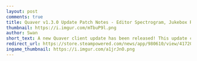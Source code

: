 ```yaml
---
layout: post
comments: true
title: Quaver v1.3.0 Update Patch Notes - Editor Spectrogram, Jukebox Returns, & More!
thumbnail: https://i.imgur.com/mTbuP9l.png
author: Swan
short_text: A new Quaver client update has been released! This update contains a ton of new features, improvements, and bug fixes...
redirect_url: https://store.steampowered.com/news/app/980610/view/4172097464042575317
ingame_thumbnail: https://i.imgur.com/a1jrJnO.png
---
```

